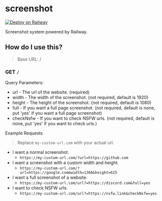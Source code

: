# screenshot

[![Deploy on Railway](https://railway.app/button.svg)](https://railway.app/new/template?template=https%3A%2F%2Fgithub.com%2Fyukikaze-bot%2Fscreenshot)

Screenshot system powered by Railway.

## How do I use this?

> Base URL: /

### GET `/`

Query Parameters:

-   url - The url of the website. (required)
-   width - The width of the screenshot. (not required, default is 1920)
-   height - The height of the screenshot. (not required, default is 1080)
-   full - If you want a full page screenshot. (not required, default is none, put 'yes' if you want a full page screenshot)
-   checkNsfw - If you want to check NSFW urls. (not required, default is none, put 'yes' if you want to check urls.)

Example Requests

> Replace `my-custom-url.com` with your actual url.

-   I want a normal screenshot.
    -   `https://my-custom-url.com/?url=https://github.com`
-   I want a screenshot with a custom width and height.
    -   `https://my-custom-url.com/?url=https://google.com&width=1366&height=625`
-   I want a full screenshot of a website.
    -   `https://my-custom-url.com/url?=https://discord.com&full=yes`
-   I want to check NSFW urls.
    -   `https://my-custom-url.com/url?=https://nsfw.link&checkNsfw=yes`
